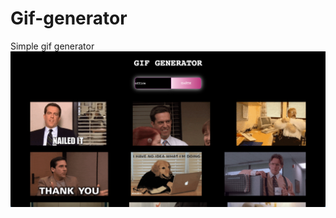 # Gif-generator
Simple gif generator
![gif](https://github.com/alterkate/Gif-generator/blob/main/public/gif.png?raw=true)
